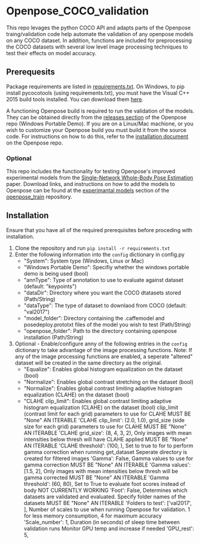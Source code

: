 # Openpose_COCO_validation
This repo levages the python COCO API and adapts parts of the Openpose traing/validation code help automate the validation of any openpose models on any COCO dataset. In addition, functions are included for preprocessing the COCO datasets with several low level image processing techniques to test their effects on model accuracy.

## Prerequesits
Package requirements are listed in [requirements.txt](requirements.txt). On Windows, to pip install pycocotools (using requirements.txt), you must have the Visual C++ 2015 build tools installed. You can download them [here](https://go.microsoft.com/fwlink/?LinkId=691126).

A functioning Openpose build is required to run the validation of the models. They can be obtained directly from the [releases section](https://github.com/CMU-Perceptual-Computing-Lab/openpose/releases) of the Openpose repo (Windows Portable Demo). If you are on a Linux/Mac machione, or you wish to customize your Openpose build you must build it from the source code. For instructions on how to do this, refer to the [installation document](https://github.com/CMU-Perceptual-Computing-Lab/openpose/blob/master/doc/installation.md) on the Openpose repo.

### Optional
This repo includes the functionality for testing Openpose's improved experimental models from the [Single-Network Whole-Body Pose Estimation](https://arxiv.org/abs/1909.13423) paper. Download links, and instructions on how to add the models to Openpose can be found at the [experimantal models](https://github.com/CMU-Perceptual-Computing-Lab/openpose_train/tree/master/experimental_models) section of the [openpose_train](https://github.com/CMU-Perceptual-Computing-Lab/openpose_train) repository.

## Installation
Ensure that you have all of the required prerequisites before proceding with installation.
1. Clone the repository and run `pip install -r requirements.txt`
2. Enter the following information into the `config` dictionary in config.py
    * "System": System type (Windows, Linux or Mac)
    * "Windows Portable Demo": Specifiy whether the windows portable demo is being used (bool)
    * "annType": Type of annotation to use to evaluate against dataset (default: "keypoints")
    * "dataDir": Directory where you want the COCO dtatasets stored (Path/String)
    * "dataType": The type of dataset to downlaod from COCO (default: "val2017")
    * "model_folder": Directory containing the .caffemodel and posedeploy.prototxt files of the model you wish to test (Path/String)
    * "openpose_folder": Path to the directory containing openpose installation (Path/String)
3. Optional - Enable/configure anny of the following entries in the `config` dictionary to take advantage of the image processing functions. Note: If any of the image processing functions are enabled, a seperate "altered" dataset will be created in the same directory as the original.
    * "Equalize": Enables global histogram equalization on the dataset (bool)
    * "Normalize": Enables global contrast stretching on the dataset (bool)
    * "Normalize": Enables global contrast limiting adaptive histogram equalization (CLAHE) on the dataset (bool)
    * "CLAHE clip_limit": Enables global contrast limiting adaptive histogram equalization (CLAHE) on the dataset (bool)
    clip_limit (contrast limit for each grid) parameters to use for CLAHE
    MUST BE "None" AN ITERABLE
    'CLAHE clip_limit': (2.0, 1.0),
    grid_size (side size for each grid) parameters to use for CLAHE
    MUST BE "None" AN ITERABLE
    'CLAHE grid_size': (8, 4, 3, 2),
    Only images with mean intensities below thresh will have CLAHE applied
    MUST BE "None" AN ITERABLE
    'CLAHE threshold': (100, ),
    Set to true to for to perform gamma correction when running get_dataset
    Seperate directory is created for filtered images
    'Gamma': False,
    Gamma values to use for gamma correction
    MUST BE "None" AN ITERABLE
    'Gamma values': [1.5, 2],
    Only images with mean intensities below thresh will be gamma corrected
    MUST BE "None" AN ITERABLE
    'Gamma threshold': (60, 80),
    Set to True to evaluate foot scores instead of body
    NOT CURRENTLY WORKING
    'Foot': False,
    Determines which datasets are validated and evaluated.
    Specify folder names of the datasets
    MUST BE "None" AN ITERABLE
    'Folders to test': ['val2017', ],
    Number of scales to use when running Openpose for validation.
    1 for less memory consumption, 4 for maximum accuracy
    'Scale_number': 1,
    Duration (in seconds) of sleep time between validation runs
    Monitor GPU temp and increase if needed
    'GPU_rest': 5,

